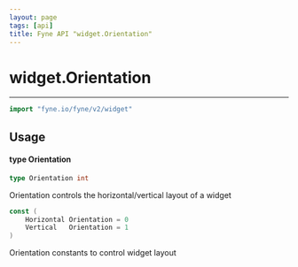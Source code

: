 ```yaml
---
layout: page
tags: [api]
title: Fyne API "widget.Orientation"
---
```


# widget.Orientation
---
```go
import "fyne.io/fyne/v2/widget"
```

## Usage

#### type Orientation

```go
type Orientation int
```

Orientation controls the horizontal/vertical layout of a widget

```go
const (
	Horizontal Orientation = 0
	Vertical   Orientation = 1
)
```
Orientation constants to control widget layout

